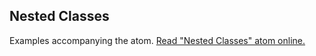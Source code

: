 ## Nested Classes

Examples accompanying the atom.
[Read "Nested Classes" atom online.](https://stepik.org/lesson/350622/step/1)
